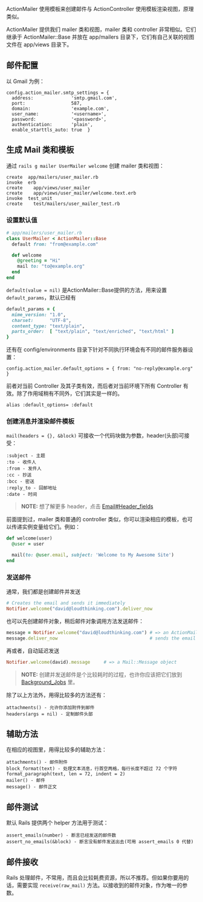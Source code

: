 ActionMailer 使用模板来创建邮件与 ActionController 使用模板渲染视图，原理类似。

ActionMailer 提供我们 mailer 类和视图，mailer 类和 controller 非常相似。它们继承于 ActionMailer::Base 并放在 app/mailers 目录下，它们有自己关联的视图文件在 app/views 目录下。

## 邮件配置

以 Gmail 为例：

```
config.action_mailer.smtp_settings = {
  address:              'smtp.gmail.com',
  port:                 587,
  domain:               'example.com',
  user_name:            '<username>',
  password:             '<password>',
  authentication:       'plain',
  enable_starttls_auto: true  }
```

## 生成 Mail 类和模板

通过 `rails g mailer UserMailer welcome` 创建 mailer 类和视图：

```
create  app/mailers/user_mailer.rb
invoke  erb
create    app/views/user_mailer
create    app/views/user_mailer/welcome.text.erb
invoke  test_unit
create    test/mailers/user_mailer_test.rb
```

### 设置默认值

```ruby
# app/mailers/user_mailer.rb
class UserMailer < ActionMailer::Base
  default from: "from@example.com"

  def welcome
    @greeting = "Hi"
    mail to: "to@example.org"
  end
end
```

`default(value = nil)` 是ActionMailer::Base提供的方法，用来设置 `default_params`，默认已经有

```ruby
default_params = {
  mime_version: "1.0",
  charset:      "UTF-8",
  content_type: "text/plain",
  parts_order:  [ "text/plain", "text/enriched", "text/html" ]
}
```

还有在 config/environments 目录下针对不同执行环境会有不同的邮件服务器设置：

    config.action_mailer.default_options = { from: "no-reply@example.org" }

前者对当前 Controller 及其子类有效，而后者对当前环境下所有 Controller 有效。除了作用域稍有不同外，它们其实是一样的。

    alias :default_options= :default

### 创建消息并渲染邮件模板

`mail(headers = {}, &block)` 可接收一个代码块做为参数，header(头部)可接受：

```
:subject - 主题
:to - 收件人
:from - 发件人
:cc - 抄送
:bcc - 密送
:reply_to - 回邮地址
:date - 时间
```

> **NOTE:** 想了解更多 header，点击 [Email#Header_fields](http://en.wikipedia.org/wiki/Email#Header_fields)

前面提到过，mailer 类和普通的 controller 类似，你可以渲染相应的模板，也可以传递实例变量给它们。例如：

```ruby
def welcome(user)
  @user = user

  mail(to: @user.email, subject: 'Welcome to My Awesome Site')
end
```

### 发送邮件

通常，我们都是创建邮件并发送

```ruby
# Creates the email and sends it immediately
Notifier.welcome("david@loudthinking.com").deliver_now
```

也可以先创建邮件对象，稍后邮件对象调用方法发送邮件：

```ruby
message = Notifier.welcome("david@loudthinking.com") # => an ActionMailer::MessageDeliver object
message.deliver_now                                  # sends the email
```

再或者，自动延迟发送

```ruby
Notifier.welcome(david).message     # => a Mail::Message object
```

> **NOTE:** 创建并发送邮件是个比较耗时的过程，也许你应该把它们放到 [Background_Jobs](https://www.ruby-toolbox.com/categories/Background_Jobs) 里。

除了以上方法外，用得比较多的方法还有：

```
attachments() - 允许你添加附件到邮件
headers(args = nil) - 定制邮件头部
```

## 辅助方法

在相应的视图里，用得比较多的辅助方法：

```
attachments() - 邮件附件
block_format(text) - 处理文本消息，行首空两格，每行长度不超过 72 个字符
format_paragraph(text, len = 72, indent = 2)
mailer() - 邮件
message() - 邮件正文
```

## 邮件测试

默认 Rails 提供两个 helper 方法用于测试：

```
assert_emails(number) - 断言已经发送的邮件数
assert_no_emails(&block) - 断言没有邮件发送出去(可用 assert_emails 0 代替)
```

## 邮件接收

Rails 处理邮件，不常用，而且会比较耗费资源，所以不推荐。但如果你要用的话，需要实现 `receive(raw_mail)` 方法。以接收到的邮件对象，作为唯一的参数。
